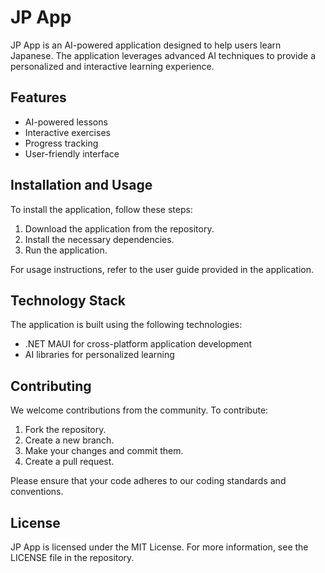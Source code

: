 # JP App

JP App is an AI-powered application designed to help users learn Japanese. The application leverages advanced AI techniques to provide a personalized and interactive learning experience.

## Features

- AI-powered lessons
- Interactive exercises
- Progress tracking
- User-friendly interface

## Installation and Usage

To install the application, follow these steps:

1. Download the application from the repository.
2. Install the necessary dependencies.
3. Run the application.

For usage instructions, refer to the user guide provided in the application.

## Technology Stack

The application is built using the following technologies:

- .NET MAUI for cross-platform application development
- AI libraries for personalized learning

## Contributing

We welcome contributions from the community. To contribute:

1. Fork the repository.
2. Create a new branch.
3. Make your changes and commit them.
4. Create a pull request.

Please ensure that your code adheres to our coding standards and conventions.

## License

JP App is licensed under the MIT License. For more information, see the LICENSE file in the repository.
